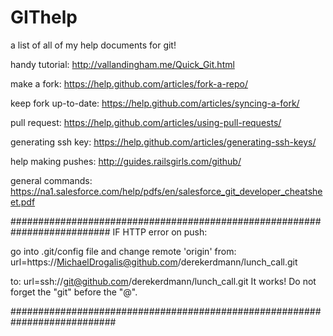 # GIThelp
a list of all of my help documents for git!

handy tutorial:        http://vallandingham.me/Quick_Git.html

make a fork:           https://help.github.com/articles/fork-a-repo/

keep fork up-to-date:  https://help.github.com/articles/syncing-a-fork/

pull request:          https://help.github.com/articles/using-pull-requests/

generating ssh key:    https://help.github.com/articles/generating-ssh-keys/

help making pushes:    http://guides.railsgirls.com/github/

general commands:      https://na1.salesforce.com/help/pdfs/en/salesforce_git_developer_cheatsheet.pdf

##########################################################################
IF HTTP error on push:

go into .git/config file and change remote 'origin' from:
url=https://MichaelDrogalis@github.com/derekerdmann/lunch_call.git 

to:
url=ssh://git@github.com/derekerdmann/lunch_call.git
It works!  Do not forget the "git" before the "@".

###########################################################################
